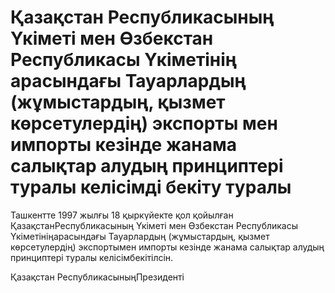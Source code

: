 # Қазақстан Республикасының Үкiметi мен Өзбекстан Республикасы Үкiметiнiң арасындағы Тауарлардың (жұмыстардың, қызмет көрсетулердiң) экспорты мен импорты кезiнде жанама салықтар алудың принциптерi туралы келiсiмдi бекiту туралы

Ташкентте 1997 жылғы 18 қыркүйекте қол қойылған ҚазақстанРеспубликасының Үкiметi мен Өзбекстан Республикасы Үкiметiнiңарасындағы Тауарлардың (жұмыстардың, қызмет көрсетулердiң) экспортымен импорты кезiнде жанама салықтар алудың принциптерi туралы келiсiмбекiтiлсiн.

Қазақстан РеспубликасыныңПрезидентi


